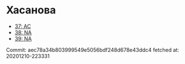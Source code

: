 # Хасанова
- [37: AC](37.md)
- [38: NA](38.md)
- [39: NA](39.md)

Commit: aec78a34b803999549e5056bdf248d678e43ddc4
 fetched at: 20201210-223331
